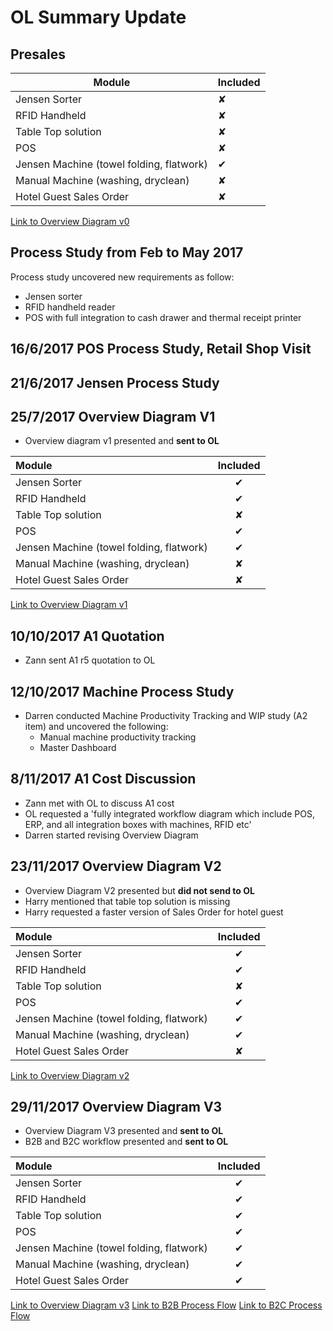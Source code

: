 OL Summary Update
================

## Presales 

| Module | Included  |
|--|--|
| Jensen Sorter |  &#10008; |
| RFID Handheld  | &#10008;  |
| Table Top solution  | &#10008;  |
| POS  | &#10008;  |
| Jensen Machine (towel folding, flatwork)  | &#10004;  |
| Manual Machine (washing, dryclean)  | &#10008;  |
| Hotel Guest Sales Order  | &#10008;  |

[Link to Overview Diagram v0](https://darren-synergix.github.io/OL/od_v0.pdf)


## Process Study from Feb to May 2017
Process study uncovered new requirements as follow:
- Jensen sorter
- RFID handheld reader
- POS with full integration to cash drawer and thermal receipt printer


## 16/6/2017 POS Process Study, Retail Shop Visit

## 21/6/2017 Jensen Process Study

## 25/7/2017 Overview Diagram V1
- Overview diagram v1 presented and __sent to OL__

| Module | Included  |
|:--|:--:|
| Jensen Sorter |  &#10004; |
| RFID Handheld  | &#10004;  |
| Table Top solution  | &#10008;  |
| POS  | &#10004;  |
| Jensen Machine (towel folding, flatwork) | &#10004;  |
| Manual Machine (washing, dryclean) | &#10008;  |
| Hotel Guest Sales Order  | &#10008;  |

[Link to Overview Diagram v1](https://darren-synergix.github.io/OL/od_v1.pdf)
 
## 10/10/2017 A1 Quotation
- Zann sent A1 r5 quotation to OL


## 12/10/2017 Machine Process Study
- Darren conducted Machine Productivity Tracking and WIP study (A2 item) and uncovered the following:
	- Manual machine productivity tracking 
	- Master Dashboard


## 8/11/2017 A1 Cost Discussion
- Zann met with OL to discuss A1 cost
- OL requested a 'fully integrated workflow diagram which include POS, ERP, and all integration boxes with machines, RFID etc'
- Darren started revising Overview Diagram


## 23/11/2017 Overview Diagram V2
- Overview Diagram V2 presented but __did not send to OL__
- Harry mentioned that table top solution is missing
- Harry requested a faster version of Sales Order for hotel guest 

| Module | Included  |
|:--|:--:|
| Jensen Sorter |  &#10004; |
| RFID Handheld  | &#10004;  |
| Table Top solution  | &#10008;  |
| POS  | &#10004;  |
| Jensen Machine (towel folding, flatwork)  | &#10004;  |
| Manual Machine (washing, dryclean)  | &#10004;  |
| Hotel Guest Sales Order  | &#10008;  |

[Link to Overview Diagram v2](https://darren-synergix.github.io/OL/od_v2.pdf)

## 29/11/2017 Overview Diagram V3
- Overview Diagram V3 presented and __sent to OL__
- B2B and B2C workflow presented and __sent to OL__

| Module | Included  |
|:--|:--:|
| Jensen Sorter |  &#10004; |
| RFID Handheld  | &#10004;  |
| Table Top solution  | &#10004;  |
| POS  | &#10004;  |
| Jensen Machine (towel folding, flatwork)  | &#10004;  |
| Manual Machine (washing, dryclean)  | &#10004;  |
| Hotel Guest Sales Order  | &#10004;  |

[Link to Overview Diagram v3](https://darren-synergix.github.io/OL/od_v3.pdf)
[Link to B2B Process Flow](https://darren-synergix.github.io/OL/b2b_process_flow.pdf)
[Link to B2C Process Flow](https://darren-synergix.github.io/OL/b2c_process_flow.pdf)
